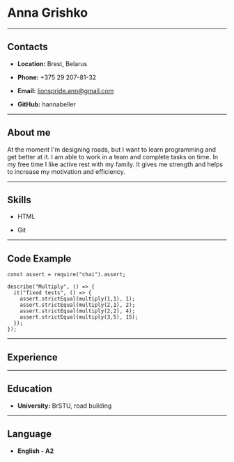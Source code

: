 # Anna Grishko
---
## Contacts
+ **Location:** Brest, Belarus

+ **Phone:** +375 29 207-81-32

+ **Email:** lionspride.ann@gmail.com

+ **GitHub:** hannabeller

---
## About me
At the moment I'm designing roads, but I want to learn programming and get better at it. I am able to work in a team and complete tasks on time. In my free time I like active rest with my family. It gives me strength and helps to increase my motivation and efficiency.

---
## Skills
+ HTML

+ Git

---
## Code Example
```
const assert = require("chai").assert;

describe("Multiply", () => {
  it("fixed tests", () => {
    assert.strictEqual(multiply(1,1), 1);
    assert.strictEqual(multiply(2,1), 2);
    assert.strictEqual(multiply(2,2), 4);
    assert.strictEqual(multiply(3,5), 15);   
  });
});
```

---
## Experience

---
## Education
+ **University:** BrSTU, road building

---
## Language
+ **English - A2**
